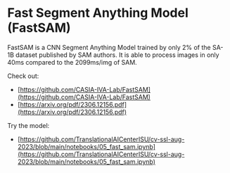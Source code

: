# Fast Segment Anything Model (FastSAM)

FastSAM is a CNN Segment Anything Model trained by only 2% of the SA-1B dataset published by SAM authors. It is able to process images in only 40ms compared to the 2099ms/img of SAM.

Check out:
- [https://github.com/CASIA-IVA-Lab/FastSAM](https://github.com/CASIA-IVA-Lab/FastSAM)
- [https://arxiv.org/pdf/2306.12156.pdf](https://arxiv.org/pdf/2306.12156.pdf)

Try the model:
- [https://github.com/TranslationalAICenterISU/cv-ssl-aug-2023/blob/main/notebooks/05_fast_sam.ipynb](https://github.com/TranslationalAICenterISU/cv-ssl-aug-2023/blob/main/notebooks/05_fast_sam.ipynb)